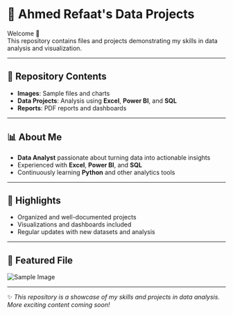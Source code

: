 # 🚀 Ahmed Refaat's Data Projects

Welcome 👋  
This repository contains files and projects demonstrating my skills in data analysis and visualization.

---

## 📂 Repository Contents
- **Images**: Sample files and charts  
- **Data Projects**: Analysis using **Excel**, **Power BI**, and **SQL**  
- **Reports**: PDF reports and dashboards  

---

## 📊 About Me
- **Data Analyst** passionate about turning data into actionable insights  
- Experienced with **Excel**, **Power BI**, and **SQL**  
- Continuously learning **Python** and other analytics tools  

---

## 🌟 Highlights
- Organized and well-documented projects  
- Visualizations and dashboards included  
- Regular updates with new datasets and analysis  

---

## 📸 Featured File
![Sample Image](sample_image.jpeg)

---

✨ *This repository is a showcase of my skills and projects in data analysis. More exciting content coming soon!*
